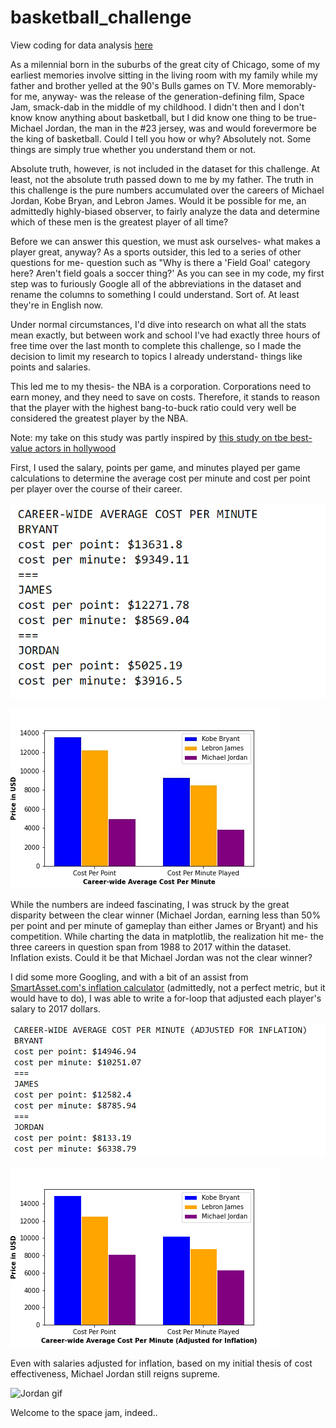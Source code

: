 # basketball_challenge
 
View coding for data analysis [here](https://github.com/kehull/basketball_challenge/blob/main/Untitled.ipynb)

As a milennial born in the suburbs of the great city of Chicago, some of my earliest memories involve sitting in the living room with my family while my father and brother yelled at the 90's Bulls games on TV. More memorably- for me, anyway- was the release of the generation-defining film, Space Jam, smack-dab in the middle of my childhood. I didn't then and I don't know know anything about basketball, but I did know one thing to be true- Michael Jordan, the man in the #23 jersey, was and would forevermore be the king of basketball. Could I tell you how or why? Absolutely not. Some things are simply true whether you understand them or not.

Absolute truth, however, is not included in the dataset for this challenge. At least, not the absolute truth passed down to me by my father. The truth in this challenge is the pure numbers accumulated over the careers of Michael Jordan, Kobe Bryan, and Lebron James. Would it be possible for me, an admittedly highly-biased observer, to fairly analyze the data and determine which of these men is the greatest player of all time?

Before we can answer this question, we must ask ourselves- what makes a player great, anyway? As a sports outsider, this led to a series of other questions for me- question such as "Why is there a 'Field Goal' category here? Aren't field goals a soccer thing?' As you can see in my code, my first step was to furiously Google all of the abbreviations in the dataset and rename the columns to something I could understand. Sort of. At least they're in English now.

Under normal circumstances, I'd dive into research on what all the stats mean exactly, but between work and school I've had exactly three hours of free time over the last month to complete this challenge, so I made the decision to limit my research to topics I already understand- things like points and salaries.

This led me to my thesis- the NBA is a corporation. Corporations need to earn money, and they need to save on costs. Therefore, it stands to reason that the player with the highest bang-to-buck ratio could very well be considered the greatest player by the NBA.

Note: my take on this study was partly inspired by [this study on tbe best-value actors in hollywood](https://www.statista.com/statistics/649757/best-value-actors-in-hollywood/#:~:text=The%20statistic%20presents%20a%20ranking,one%20dollar%20of%20his%20pay.)

First, I used the salary, points per game, and minutes played per game calculations to determine the average cost per minute and cost per point per player over the course of their career.

![](https://github.com/kehull/basketball_challenge/blob/main/images/cost_per_minute.png?raw=true)

![](https://github.com/kehull/basketball_challenge/blob/main/images/raw_plot.jpg?raw=true)

While the numbers are indeed fascinating, I was struck by the great disparity between the clear winner (Michael Jordan, earning less than 50% per point and per minute of gameplay than either James or Bryant) and his competition. While charting the data in matplotlib, the realization hit me- the three careers in question span from 1988 to 2017 within the dataset. Inflation exists. Could it be that Michael Jordan was not the clear winner?

I did some more Googling, and with a bit of an assist from [SmartAsset.com's inflation calculator](https://smartasset.com/investing/inflation-calculator) (admittedly, not a perfect metric, but it would have to do), I was able to write a for-loop that adjusted each player's salary to 2017 dollars.

![](https://github.com/kehull/basketball_challenge/blob/main/images/adj_cost_per_minute.png?raw=true)

![](https://github.com/kehull/basketball_challenge/blob/main/images/adj_plot.png?raw=true)

Even with salaries adjusted for inflation, based on my initial thesis of cost effectiveness, Michael Jordan still reigns supreme.

![Jordan gif](https://i.gifer.com/CGln.gif)

Welcome to the space jam, indeed..

